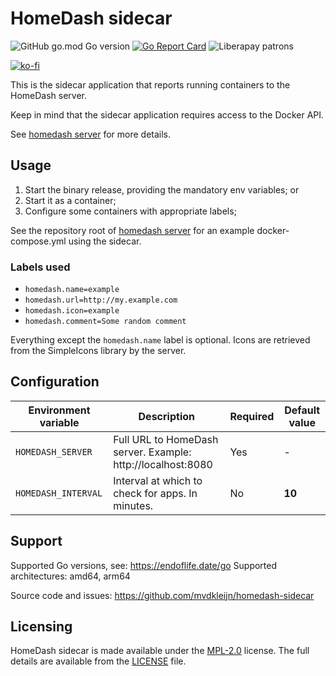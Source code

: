 # HomeDash sidecar

![GitHub go.mod Go version](https://img.shields.io/github/go-mod/go-version/mvdkleijn/homedash-sidecar?style=for-the-badge)
[![Go Report Card](https://goreportcard.com/badge/github.com/mvdkleijn/homedash-sidecar?style=for-the-badge)](https://goreportcard.com/report/github.com/mvdkleijn/homedash-sidecar)
![Liberapay patrons](https://img.shields.io/liberapay/patrons/mvdkleijn?style=for-the-badge)

[![ko-fi](https://ko-fi.com/img/githubbutton_sm.svg)](https://ko-fi.com/O4O7H6C73)

This is the sidecar application that reports running containers to the HomeDash server.

Keep in mind that the sidecar application requires access to the Docker API.

See [homedash server](https://github.com/mvdkleijn/homedash) for more details.

## Usage

1) Start the binary release, providing the mandatory env variables; or
2) Start it as a container;
3) Configure some containers with appropriate labels;

See the repository root of [homedash server](https://github.com/mvdkleijn/homedash) for an example docker-compose.yml using the sidecar.

### Labels used

- `homedash.name=example`
- `homedash.url=http://my.example.com`
- `homedash.icon=example`
- `homedash.comment=Some random comment`

Everything except the `homedash.name` label is optional. Icons are retrieved from the SimpleIcons library by the server.

## Configuration

| Environment variable | Description | Required | Default value |
| -------------------- | ----------- | -------- | ------------- |
| `HOMEDASH_SERVER`    | Full URL to HomeDash server. Example: http://localhost:8080 | Yes | - |
| `HOMEDASH_INTERVAL`  | Interval at which to check for apps. In minutes. | No | **10** |

## Support

Supported Go versions, see: https://endoflife.date/go
Supported architectures: amd64, arm64

Source code and issues: https://github.com/mvdkleijn/homedash-sidecar

## Licensing

HomeDash sidecar is made available under the [MPL-2.0](https://choosealicense.com/licenses/mpl-2.0/)
license. The full details are available from the [LICENSE](/LICENSE) file.